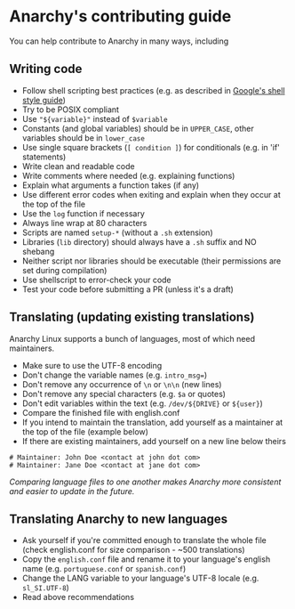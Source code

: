 # Anarchy's contributing guide

You can help contribute to Anarchy in many ways, including

## Writing code

* Follow shell scripting best practices (e.g. as described in
[Google's shell style guide](https://google.github.io/styleguide/shell.xml))
* Try to be POSIX compliant
* Use `"${variable}"` instead of `$variable`
* Constants (and global variables) should be in `UPPER_CASE`, other variables
should be in `lower_case`
* Use single square brackets (`[ condition ]`) for conditionals
(e.g. in 'if' statements)
* Write clean and readable code
* Write comments where needed (e.g. explaining functions)
* Explain what arguments a function takes (if any)
* Use different error codes when exiting and explain when they occur
at the top of the file
* Use the `log` function if necessary
* Always line wrap at 80 characters
* Scripts are named `setup-*` (without a `.sh` extension)
* Libraries (`lib` directory) should always have a `.sh` suffix and NO shebang
* Neither script nor libraries should be executable (their permissions are
set during compilation)
* Use shellscript to error-check your code
* Test your code before submitting a PR (unless it's a draft)

## Translating (updating existing translations)

Anarchy Linux supports a bunch of languages, most of which need maintainers.

* Make sure to use the UTF-8 encoding
* Don't change the variable names (e.g. `intro_msg=`)
* Don't remove any occurrence of `\n` or `\n\n` (new lines)
* Don't remove any special characters (e.g. `$a` or quotes)
* Don't edit variables within the text (e.g. `/dev/${DRIVE}` or `${user}`)
* Compare the finished file with english.conf
* If you intend to maintain the translation, add yourself as a maintainer
at the top of the file (example below)
* If there are existing maintainers, add yourself on a new line below theirs

```
# Maintainer: John Doe <contact at john dot com>
# Maintainer: Jane Doe <contact at jane dot com>
```

_Comparing language files to one another makes Anarchy more consistent
and easier to update in the future._

## Translating Anarchy to new languages

* Ask yourself if you're committed enough to translate the whole file
(check english.conf for size comparison - ~500 translations)
* Copy the `english.conf` file and rename it to your language's
english name (e.g. `portuguese.conf` or `spanish.conf`)
* Change the LANG variable to your language's UTF-8 locale (e.g. `sl_SI.UTF-8`)
* Read above recommendations
